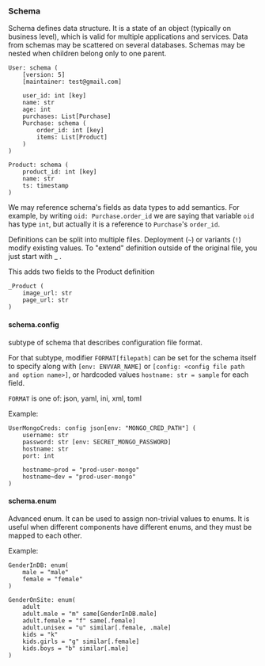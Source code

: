 ### Schema

Schema defines data structure. It is a state of an object (typically on business level), which is valid for multiple
applications and services. Data from schemas may be scattered on several databases. Schemas may be nested when
children belong only to one parent.

```
User: schema (
    [version: 5]
    [maintainer: test@gmail.com]
    
    user_id: int [key]
    name: str
    age: int
    purchases: List[Purchase]
    Purchase: schema (
        order_id: int [key]
        items: List[Product]
    )
)

Product: schema (
    product_id: int [key]
    name: str
    ts: timestamp
)
```

We may reference schema's fields as data types to add semantics. 
For example, by writing `oid: Purchase.order_id` we are saying that variable `oid` has type `int`, 
but actually it is a reference to `Purchase`'s `order_id`.

Definitions can be split into multiple files. Deployment (`~`) or variants (`!`) modify existing values.
To "extend" definition outside of the original file, you just start with _ .

This adds two fields to the Product definition

```
_Product (
    image_url: str
    page_url: str
)
```

#### schema.config
subtype of schema that describes configuration file format.

For that subtype, modifier `FORMAT[filepath]` can be set for the schema itself to specify  along with
`[env: ENVVAR_NAME]` or `[config: <config file path and option name>]`, or hardcoded values `hostname: str = sample` 
for each field. 

`FORMAT` is one of: json, yaml, ini, xml, toml

Example:

```
UserMongoCreds: config json[env: "MONGO_CRED_PATH"] (
    username: str
    password: str [env: SECRET_MONGO_PASSWORD]
    hostname: str
    port: int
    
    hostname~prod = "prod-user-mongo"
    hostname~dev = "prod-user-mongo"
)
```

#### schema.enum
 
Advanced enum. It can be used to assign non-trivial values to enums.
It is useful when different components have different enums, and they must be mapped to each other.

Example:

```
GenderInDB: enum(
    male = "male"
    female = "female"
)

GenderOnSite: enum(
    adult
    adult.male = "m" same[GenderInDB.male]
    adult.female = "f" same[.female]
    adult.unisex = "u" similar[.female, .male]
    kids = "k"
    kids.girls = "g" similar[.female]
    kids.boys = "b" similar[.male]
)
```